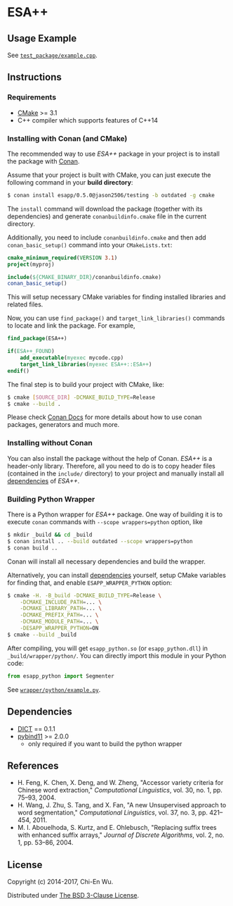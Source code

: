 # ESA++


## Usage Example

See [`test_package/example.cpp`](test_package/example.cpp).


## Instructions

### Requirements

- [CMake](https://cmake.org) >= 3.1
- C++ compiler which supports features of C++14

### Installing with Conan (and CMake)

The recommended way to use _ESA++_ package in your project is to install the package with [Conan](https://conan.io).

Assume that your project is built with CMake, you can just execute the following command in your __build directory__:

```sh
$ conan install esapp/0.5.0@jason2506/testing -b outdated -g cmake
```

The `install` command will download the package (together with its dependencies) and generate `conanbuildinfo.cmake` file in the current directory.

Additionally, you need to include `conanbuildinfo.cmake` and then add `conan_basic_setup()` command into your `CMakeLists.txt`:

```cmake
cmake_minimum_required(VERSION 3.1)
project(myproj)

include(${CMAKE_BINARY_DIR}/conanbuildinfo.cmake)
conan_basic_setup()
```

This will setup necessary CMake variables for finding installed libraries and related files.

Now, you can use `find_package()` and `target_link_libraries()` commands to locate and link the package. For example,

```cmake
find_package(ESA++)

if(ESA++_FOUND)
    add_executable(myexec mycode.cpp)
    target_link_libraries(myexec ESA++::ESA++)
endif()
```

The final step is to build your project with CMake, like:

```sh
$ cmake [SOURCE_DIR] -DCMAKE_BUILD_TYPE=Release
$ cmake --build .
```

Please check [Conan Docs](http://docs.conan.io/en/latest/) for more details about how to use conan packages, generators and much more.


### Installing without Conan

You can also install the package without the help of Conan. _ESA++_ is a header-only library. Therefore, all you need to do is to copy header files (contained in the `include/` directory) to your project and manually install all [dependencies](#dependencies) of _ESA++_.


### Building Python Wrapper

There is a Python wrapper for _ESA++_ package. One way of building it is to execute `conan` commands with `--scope wrappers=python` option, like

```sh
$ mkdir _build && cd _build
$ conan install .. --build outdated --scope wrappers=python
$ conan build ..
```

Conan will install all necessary dependencies and build the wrapper.

Alternatively, you can install [dependencies](#dependencies) yourself, setup CMake variables for finding that, and enable `ESAPP_WRAPPER_PYTHON` option:

```sh
$ cmake -H. -B_build -DCMAKE_BUILD_TYPE=Release \
    -DCMAKE_INCLUDE_PATH=... \
    -DCMAKE_LIBRARY_PATH=... \
    -DCMAKE_PREFIX_PATH=... \
    -DCMAKE_MODULE_PATH=... \
    -DESAPP_WRAPPER_PYTHON=ON
$ cmake --build _build
```

After compiling, you will get `esapp_python.so` (or `esapp_python.dll`) in `_build/wrapper/python/`. You can directly import this module in your Python code:

```python
from esapp_python import Segmenter
```

See [`wrapper/python/example.py`](wrapper/python/example.py).


## Dependencies

- [DICT](https://github.com/jason2506/dict) == 0.1.1
- [pybind11](https://github.com/pybind/pybind11) >= 2.0.0
    * only required if you want to build the python wrapper


## References

- H. Feng, K. Chen, X. Deng, and W. Zheng, "Accessor variety criteria for Chinese word extraction," _Computational Linguistics_, vol. 30, no. 1, pp. 75–93, 2004.
- H. Wang, J. Zhu, S. Tang, and X. Fan, "A new Unsupervised approach to word segmentation," _Computational Linguistics_, vol. 37, no. 3, pp. 421–454, 2011.
- M. I. Abouelhoda, S. Kurtz, and E. Ohlebusch, "Replacing suffix trees with enhanced suffix arrays," _Journal of Discrete Algorithms_, vol. 2, no. 1, pp. 53–86, 2004.


## License

Copyright (c) 2014-2017, Chi-En Wu.

Distributed under [The BSD 3-Clause License](http://opensource.org/licenses/BSD-3-Clause).
